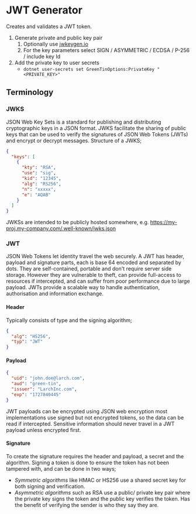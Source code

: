 # JWT Generator

Creates and validates a JWT token.

1. Generate private and public key pair
   1. Optionally use [jwkeygen.io](https://jwkeygen.io/)
   2. For the key parameters select SIGN / ASYMMETRIC / ECDSA / P-256 / include key Id
2. Add the private key to user secrets
    - `dotnet user-secrets set GreenTinOptions:PrivateKey "<PRIVATE_KEY>"`

## Terminology

### JWKS
JSON Web Key Sets is a standard for publishing and distributing cryptographic keys in a JSON format. JWKS facilitate the sharing of public keys that can be used to verify the signatures of JSON Web Tokens (JWTs) and encrypt or decrypt messages. Structure of a JWKS;
```json
{
  "keys": [
    {
      "kty": "RSA",
      "use": "sig",
      "kid": "12345",
      "alg": "RS256",
      "n": "xxxxx",
      "e": "AQAB"
    }
  ]
}
```

JWKSs are intended to be publicly hosted somewhere, e.g. https://my-proj.my-company.com/.well-known/jwks.json

### JWT
JSON Web Tokens let identity travel the web securely. A JWT has header, payload and signature parts, each is base 64 encoded and separated by dots. They are self-contained, portable and don't require server side storage. However they are vulnerable to theft, can provide full-access to resources if intercepted, and can suffer from poor performance due to large payload.
JWTs provide a scalable way to handle authentication, authorisation and information exchange.


#### Header
Typically consists of type and the signing algorithm;
```json
{ 
  "alg": "HS256", 
  "typ": "JWT"
}
```
#### Payload
```json
{ 
  "uid": "john.doe@larch.com", 
  "aud": "green-tin", 
  "issuer": "LarchInc.com", 
  "exp": "1727840445"
}
```
JWT payloads can be encrypted using JSON web encryption most implementations use signed but not encrypted tokens, so the data can be read if intercepted. Sensitive information should never travel in a JWT payload unless encrypted first.

#### Signature
To create the signature requires the header and payload, a secret and the algorithm.
Signing a token is done to ensure the token has not been tampered with, and can be done in two ways;
- *Symmetric algorithms* like HMAC or HS256 use a shared secret key for both signing and verification.
- *Asymmetric algorithms* such as RSA use a public/ private key pair where the private key signs the token and the public key verifies the token. Has the benefit of verifying the sender is who they say they are.
